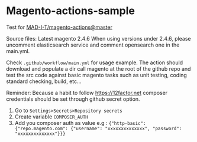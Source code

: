 # Magento-actions-sample

Test for [MAD-I-T/magento-actions@master](https://github.com/MAD-I-T/magento-actions)

Source files: Latest magento 2.4.6
When using versions under 2.4.6, please uncomment elasticsearch service and comment opensearch one in the main.yml.

Check `.github/workflow/main.yml` for usage example.
The action should download and populate a dir call magento at the root of the github repo and test the src code against basic magento tasks such as unit testing, coding standard checking, build, etc... 


Reminder: 
Because a habit to follow https://12factor.net composer credentials should be set through github secret option.

1. Go to `Settings>Secrets>Repository secrets`
2. Create variable `COMPOSER_AUTH`
3. Add you composer auth as value e.g :
   `{"http-basic":{"repo.magento.com": {"username": "xxxxxxxxxxxxxx", "password": "xxxxxxxxxxxxxx"}}}`
   
